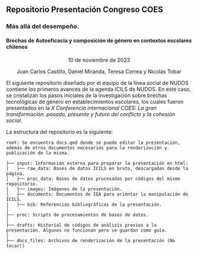 ## Repositorio Presentación Congreso COES

### Más allá del desempeño. 
#### Brechas de Autoeficacia y composición de género en contextos escolares chilenos

<div style="text-align: center;">
10 de noviembre de 2023

Juan Carlos Castillo, Daniel Miranda, Teresa Correa y Nicolás Tobar
</div>

El siguiente repositorio diseñado por el equipo de la línea social de NUDOS contiene los primeros avances de la agenda ICILS de NUDOS. En este caso, se cristalizan los pasos iniciales de la investigación sobre brechas tecnológicas de género en establecimientos escolares, los cuales fueron presentados en la *X Conferencia internacional COES: La gran transformación. pasado, presente y futuro del conflicto y la cohesión social*. 

La estructura del repositorio es la siguiente:

```         
root: Se encuentra docs.qmd donde se puede editar la presentación, además de otros documentos necesarios para la renderización y publicación de la misma.

├── input: Información externa para preparar la presentación en html:
|   ├── raw_data: Bases de datos ICILS en bruto, descargadas desde la página.
│   ├── proc_data: Bases de datos procesadas por códigos del mismo repositorio.
│   ├── images: Imágenes de la presentación.
│   ├── documents: Documentos de IEA para orientar la manipulación de ICILS.
│   ├── bib: Referencias bibliográficas de la presentación.
│   
├── proc: Scripts de procesamientos de bases de datos.
│  
├── drafts: Historial de códigos de análisis previos a la presentación. Algunos no funcionan pero se guardan como guía.
│   
├── docs_files: Archivos de renderización de la presentación (No tocar!)
```


